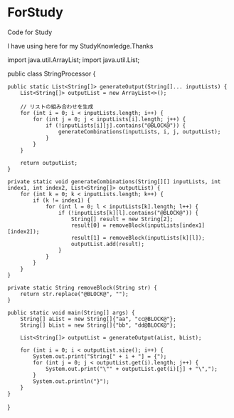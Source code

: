 # ForStudy
Code for Study

I have using here for my StudyKnowledge.Thanks


import java.util.ArrayList;
import java.util.List;

public class StringProcessor {

    public static List<String[]> generateOutput(String[]... inputLists) {
        List<String[]> outputList = new ArrayList<>();

        // リストの組み合わせを生成
        for (int i = 0; i < inputLists.length; i++) {
            for (int j = 0; j < inputLists[i].length; j++) {
                if (!inputLists[i][j].contains("@BLOCK@")) {
                    generateCombinations(inputLists, i, j, outputList);
                }
            }
        }

        return outputList;
    }

    private static void generateCombinations(String[][] inputLists, int index1, int index2, List<String[]> outputList) {
        for (int k = 0; k < inputLists.length; k++) {
            if (k != index1) {
                for (int l = 0; l < inputLists[k].length; l++) {
                    if (!inputLists[k][l].contains("@BLOCK@")) {
                        String[] result = new String[2];
                        result[0] = removeBlock(inputLists[index1][index2]);
                        result[1] = removeBlock(inputLists[k][l]);
                        outputList.add(result);
                    }
                }
            }
        }
    }

    private static String removeBlock(String str) {
        return str.replace("@BLOCK@", "");
    }

    public static void main(String[] args) {
        String[] aList = new String[]{"aa", "cc@BLOCK@"};
        String[] bList = new String[]{"bb", "dd@BLOCK@"};

        List<String[]> outputList = generateOutput(aList, bList);

        for (int i = 0; i < outputList.size(); i++) {
            System.out.print("String[" + i + "] = {");
            for (int j = 0; j < outputList.get(i).length; j++) {
                System.out.print("\"" + outputList.get(i)[j] + "\",");
            }
            System.out.println("}");
        }
    }
}